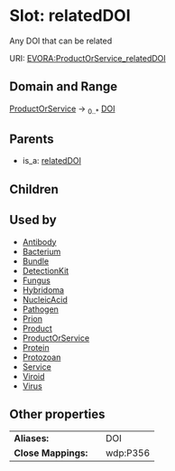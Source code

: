 
# Slot: relatedDOI

Any DOI that can be related

URI: [EVORA:ProductOrService_relatedDOI](https://evora-project.eu/ProductOrService_relatedDOI)


## Domain and Range

[ProductOrService](ProductOrService.md) &#8594;  <sub>0..\*</sub> [DOI](DOI.md)

## Parents

 *  is_a: [relatedDOI](relatedDOI.md)

## Children


## Used by

 * [Antibody](Antibody.md)
 * [Bacterium](Bacterium.md)
 * [Bundle](Bundle.md)
 * [DetectionKit](DetectionKit.md)
 * [Fungus](Fungus.md)
 * [Hybridoma](Hybridoma.md)
 * [NucleicAcid](NucleicAcid.md)
 * [Pathogen](Pathogen.md)
 * [Prion](Prion.md)
 * [Product](Product.md)
 * [ProductOrService](ProductOrService.md)
 * [Protein](Protein.md)
 * [Protozoan](Protozoan.md)
 * [Service](Service.md)
 * [Viroid](Viroid.md)
 * [Virus](Virus.md)

## Other properties

|  |  |  |
| --- | --- | --- |
| **Aliases:** | | DOI |
| **Close Mappings:** | | wdp:P356 |